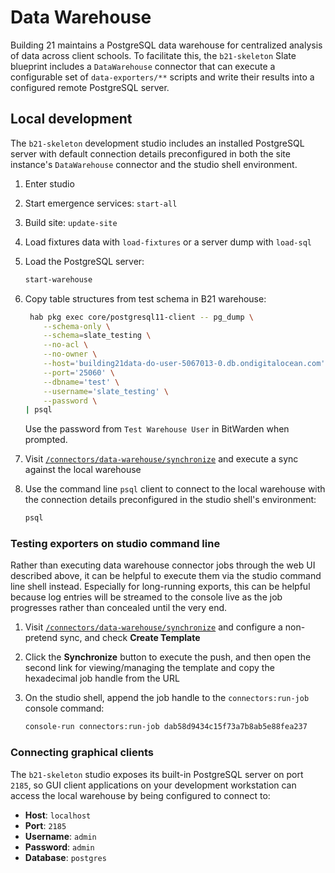 # Data Warehouse

Building 21 maintains a PostgreSQL data warehouse for centralized analysis of data across client schools. To facilitate this, the `b21-skeleton` Slate blueprint includes a `DataWarehouse` connector that can execute a configurable set of `data-exporters/**` scripts and write their results into a configured remote PostgreSQL server.

## Local development

The `b21-skeleton` development studio includes an installed PostgreSQL server with default connection details preconfigured in both the site instance's `DataWarehouse` connector and the studio shell environment.

1. Enter studio
2. Start emergence services: `start-all`
3. Build site: `update-site`
4. Load fixtures data with `load-fixtures` or a server dump with `load-sql`
5. Load the PostgreSQL server:

    ```bash
    start-warehouse
    ```

6. Copy table structures from test schema in B21 warehouse:

    ```bash
     hab pkg exec core/postgresql11-client -- pg_dump \
        --schema-only \
        --schema=slate_testing \
        --no-acl \
        --no-owner \
        --host='building21data-do-user-5067013-0.db.ondigitalocean.com' \
        --port='25060' \
        --dbname='test' \
        --username='slate_testing' \
        --password \
    | psql
    ```

    Use the password from `Test Warehouse User` in BitWarden when prompted.

7. Visit [`/connectors/data-warehouse/synchronize`](http://localhost:2180/connectors/data-warehouse/synchronize) and execute a sync against the local warehouse
8. Use the command line `psql` client to connect to the local warehouse with the connection details preconfigured in the studio shell's environment:

    ```bash
    psql
    ```

### Testing exporters on studio command line

Rather than executing data warehouse connector jobs through the web UI described above, it can be helpful to execute them via the studio command line shell instead. Especially for long-running exports, this can be helpful because log entries will be streamed to the console live as the job progresses rather than concealed until the very end.

1. Visit [`/connectors/data-warehouse/synchronize`](http://localhost:2180/connectors/data-warehouse/synchronize) and configure a non-pretend sync, and check **Create Template**
2. Click the **Synchronize** button to execute the push, and then open the second link for viewing/managing the template and copy the hexadecimal job handle from the URL
3. On the studio shell, append the job handle to the `connectors:run-job` console command:

    ```bash
    console-run connectors:run-job dab58d9434c15f73a7b8ab5e88fea237
    ```

### Connecting graphical clients

The `b21-skeleton` studio exposes its built-in PostgreSQL server on port `2185`, so GUI client applications on your development workstation can access the local warehouse by being configured to connect to:

- **Host**: `localhost`
- **Port**: `2185`
- **Username**: `admin`
- **Password**: `admin`
- **Database**: `postgres`
